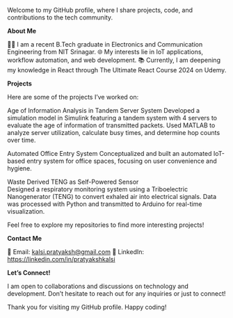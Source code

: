 Welcome to my GitHub profile, where I share projects, code, and contributions to the tech community.

**About Me**

👨‍💻 I am a recent B.Tech graduate in Electronics and Communication Engineering from NIT Srinagar.
🌐 My interests lie in IoT applications, workflow automation, and web development.
📚 Currently, I am deepening my knowledge in React through The Ultimate React Course 2024 on Udemy.

**Projects**

Here are some of the projects I’ve worked on:

  Age of Information Analysis in Tandem Server System
  Developed a simulation model in Simulink featuring a tandem system with 4 servers to evaluate the age of information of transmitted packets. Used MATLAB to analyze server utilization, calculate busy times, and determine
  hop counts over time.

  Automated Office Entry System
  Conceptualized and built an automated IoT-based entry system for office spaces, focusing on user convenience and hygiene.

  Waste Derived TENG as Self-Powered Sensor   
  Designed a respiratory monitoring system using a Triboelectric Nanogenerator (TENG) to convert exhaled air into electrical signals. Data was processed with Python and transmitted to Arduino for real-time visualization.

Feel free to explore my repositories to find more interesting projects!

**Contact Me**

📧 Email: kalsi.pratyaksh@gmail.com
💬 LinkedIn: https://linkedin.com/in/pratyakshkalsi

**Let’s Connect!**

I am open to collaborations and discussions on technology and development. Don’t hesitate to reach out for any inquiries or just to connect!

Thank you for visiting my GitHub profile. Happy coding!
